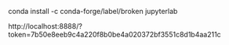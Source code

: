 conda install -c conda-forge/label/broken jupyterlab 

http://localhost:8888/?token=7b50e8eeb9c4a220f8b0be4a020372bf3551c8d1b4aa211c
